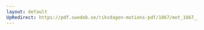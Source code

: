 ```yaml
---
layout: default
UpRedirect: https://pdf.swedeb.se/riksdagen-motions-pdf/1867/mot_1867__ak__00180.pdf
---
```

